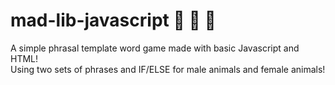# mad-lib-javascript :frog: :bamboo: :chestnut:
A simple phrasal template word game made with basic Javascript and HTML!  
Using two sets of phrases and IF/ELSE for male animals and female animals!
